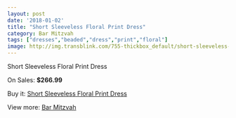 ```yaml
---
layout: post
date: '2018-01-02'
title: "Short Sleeveless Floral Print Dress"
category: Bar Mitzvah
tags: ["dresses","beaded","dress","print","floral"]
image: http://img.transblink.com/755-thickbox_default/short-sleeveless-floral-print-dress.jpg
---
```

Short Sleeveless Floral Print Dress

On Sales: **$266.99**
<a href="https://www.transblink.com/en/bar-mitzvah/213-short-sleeveless-floral-print-dress.html"><amp-img layout="responsive" width="600" height="600" src="//img.transblink.com/755-thickbox_default/short-sleeveless-floral-print-dress.jpg" alt="Short Sleeveless Floral Print Dress 0" /></a>
<a href="https://www.transblink.com/en/bar-mitzvah/213-short-sleeveless-floral-print-dress.html"><amp-img layout="responsive" width="600" height="600" src="//img.transblink.com/757-thickbox_default/short-sleeveless-floral-print-dress.jpg" alt="Short Sleeveless Floral Print Dress 1" /></a>
<a href="https://www.transblink.com/en/bar-mitzvah/213-short-sleeveless-floral-print-dress.html"><amp-img layout="responsive" width="600" height="600" src="//img.transblink.com/756-thickbox_default/short-sleeveless-floral-print-dress.jpg" alt="Short Sleeveless Floral Print Dress 2" /></a>

Buy it: [Short Sleeveless Floral Print Dress](https://www.transblink.com/en/bar-mitzvah/213-short-sleeveless-floral-print-dress.html "Short Sleeveless Floral Print Dress")

View more: [Bar Mitzvah](https://www.transblink.com/en/2-bar-mitzvah "Bar Mitzvah")